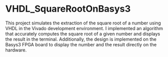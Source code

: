 ﻿# VHDL_SquareRootOnBasys3
This project simulates the extraction of the square root of a number using VHDL in the Vivado development environment. I implemented an algorithm that accurately computes the square root of a given number and displays the result in the terminal. Additionally, the design is implemented on the Basys3 FPGA board to display the number and the result directly on the hardware.
